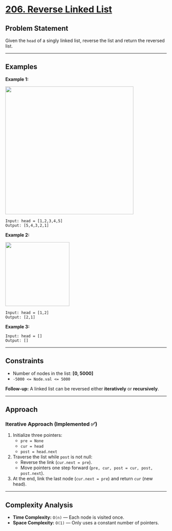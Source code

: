 # [206. Reverse Linked List](https://leetcode.com/problems/reverse-linked-list/description/)

## Problem Statement
Given the `head` of a singly linked list, reverse the list and return the reversed list.  

---

## Examples

**Example 1:**

<img alt="" src="https://assets.leetcode.com/uploads/2021/02/19/rev1ex1.jpg" width="400">

```
Input: head = [1,2,3,4,5]
Output: [5,4,3,2,1]
```

**Example 2:**

<img alt="" src="https://assets.leetcode.com/uploads/2021/02/19/rev1ex2.jpg" width="200">

```
Input: head = [1,2]
Output: [2,1]
```

**Example 3:**
```
Input: head = []
Output: []
```


---

## Constraints
- Number of nodes in the list: **[0, 5000]**  
- `-5000 <= Node.val <= 5000`  

**Follow-up:** A linked list can be reversed either **iteratively** or **recursively**.  

---

## Approach

### Iterative Approach (Implemented ✅)
1. Initialize three pointers:  
   - `pre = None`  
   - `cur = head`  
   - `post = head.next`  
2. Traverse the list while `post` is not null:  
   - Reverse the link (`cur.next = pre`).  
   - Move pointers one step forward (`pre, cur, post = cur, post, post.next`).  
3. At the end, link the last node (`cur.next = pre`) and return `cur` (new head).  

---

## Complexity Analysis
- **Time Complexity:** `O(n)` — Each node is visited once.  
- **Space Complexity:** `O(1)` — Only uses a constant number of pointers.  